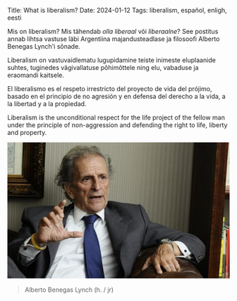 Title: What is liberalism?
Date: 2024-01-12
Tags: liberalism, español, enligh, eesti

Mis on liberalism? Mis tähendab _olla liberaal_ või _liberaalne_? See postitus annab lihtsa vastuse läbi Argentiina majandusteadlase ja filosoofi Alberto Benegas Lynch'i sõnade.
<!-- end-of-preview -->

Liberalism on vastuvaidlematu lugupidamine teiste inimeste eluplaanide suhtes, tuginedes vägivallatuse põhimõttele ning elu, vabaduse ja eraomandi kaitsele.

El liberalismo es el respeto irrestricto del proyecto de vida del prójimo, basado en el principio de no agresión y en defensa del derecho a la vida, a la libertad y a la propiedad.

Liberalism is the unconditional respect for the life project of the fellow man under the principle of non-aggression and defending the right to life, liberty and property.

![Alberto Benegas Lynch](/assets/2024-01-12-test-post/alberto-benegas-lynch.png)
> Alberto Benegas Lynch (h. / jr)
